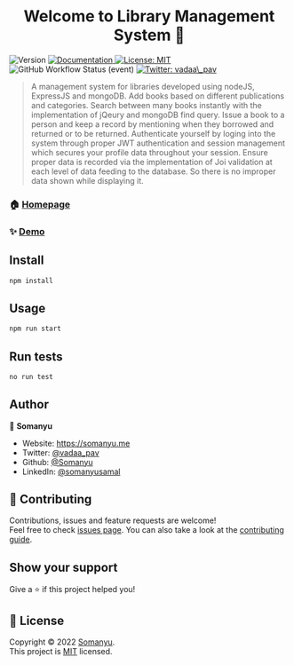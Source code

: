 <h1 align="center">Welcome to Library Management System 👋</h1>
<p>
  <img alt="Version" src="https://img.shields.io/badge/version-0.0.1-blue.svg?cacheSeconds=2592000" />
  <a href="https://github.com/Somanyu/librarymgmt#readme" target="_blank">
    <img alt="Documentation" src="https://img.shields.io/badge/documentation-yes-brightgreen.svg" />
  </a>
  <a href="https://github.com/Somanyu/librarymgmt" target="_blank">
    <img alt="License: MIT" src="https://img.shields.io/badge/License-MIT-yellow.svg" />
  </a>
  <img alt="GitHub Workflow Status (event)" src="https://img.shields.io/github/workflow/status/Somanyu/librarymgmt/Build%20and%20deploy%20Node.js%20app%20to%20Azure%20Web%20App%20-%20librarymgmt">
  <a href="https://twitter.com/vadaa_pav" target="_blank">
    <img alt="Twitter: vadaa\_pav" src="https://img.shields.io/twitter/follow/vadaa_pav.svg?style=social" />
  </a>
</p>

> A management system for libraries developed using nodeJS, ExpressJS and mongoDB. Add books based on different publications and categories. Search between many books instantly with the implementation of jQeury and mongoDB find query. Issue a book to a person and keep a record by mentioning when they borrowed and returned or to be returned. Authenticate yourself by loging into the system through proper JWT authentication and session management which secures your profile data throughout your session. Ensure proper data is recorded via the implementation of Joi validation at each level of data feeding to the database. So there is no improper data shown while displaying it.

### 🏠 [Homepage](https://github.com/Somanyu/librarymgmt#readme)

### ✨ [Demo](https://librarymgmt.azurewebsites.net/)

## Install

```sh
npm install
```

## Usage

```sh
npm run start
```

## Run tests

```sh
no run test
```

## Author

👤 **Somanyu**

* Website: https://somanyu.me
* Twitter: [@vadaa\_pav](https://twitter.com/vadaa\_pav)
* Github: [@Somanyu](https://github.com/Somanyu)
* LinkedIn: [@somanyusamal](https://linkedin.com/in/somanyusamal)

## 🤝 Contributing

Contributions, issues and feature requests are welcome!<br />Feel free to check [issues page](https://github.com/Somanyu/librarymgmt/issues). You can also take a look at the [contributing guide](https://github.com/Somanyu/librarymgmt).

## Show your support

Give a ⭐️ if this project helped you!

## 📝 License

Copyright © 2022 [Somanyu](https://github.com/Somanyu).<br />
This project is [MIT](https://github.com/Somanyu/librarymgmt) licensed.